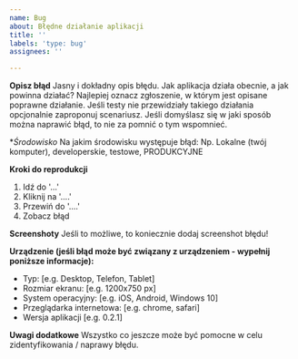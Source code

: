 ```yaml
---
name: Bug
about: Błędne działanie aplikacji
title: ''
labels: 'type: bug'
assignees: ''

---
```


**Opisz błąd**
Jasny i dokładny opis błędu. Jak aplikacja działa obecnie, a jak powinna działać? Najlepiej oznacz zgłoszenie, w którym jest opisane poprawne działanie. Jeśli testy nie przewidziały takiego działania opcjonalnie zaproponuj scenariusz. Jeśli domyślasz się w jaki sposób można naprawić błąd, to nie za pomnić o tym wspomnieć.

**Środowisko*
Na jakim środowisku występuje błąd: Np. Lokalne (twój komputer), developerskie, testowe, PRODUKCYJNE

**Kroki do reprodukcji**
1. Idź do '...'
2. Kliknij na '....'
3. Przewiń do '....'
4. Zobacz błąd

**Screenshoty**
Jeśli to możliwe, to koniecznie dodaj screenshot błędu! 

**Urządzenie (jeśli błąd może być związany z urządzeniem -  wypełnij poniższe informacje):**
 - Typ: [e.g. Desktop, Telefon, Tablet]
 - Rozmiar ekranu: [e.g. 1200x750 px]
 - System operacyjny: [e.g. iOS, Android, Windows 10]
 - Przeglądarka internetowa: [e.g. chrome, safari]
 - Wersja aplikacji [e.g. 0.2.1]

**Uwagi dodatkowe**
Wszystko co jeszcze może być pomocne w celu zidentyfikowania / naprawy błędu.

